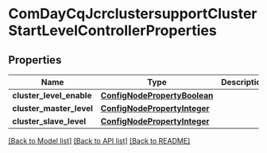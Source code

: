 # ComDayCqJcrclustersupportClusterStartLevelControllerProperties

## Properties
Name | Type | Description | Notes
------------ | ------------- | ------------- | -------------
**cluster_level_enable** | [**ConfigNodePropertyBoolean**](ConfigNodePropertyBoolean.md) |  | [optional] 
**cluster_master_level** | [**ConfigNodePropertyInteger**](ConfigNodePropertyInteger.md) |  | [optional] 
**cluster_slave_level** | [**ConfigNodePropertyInteger**](ConfigNodePropertyInteger.md) |  | [optional] 

[[Back to Model list]](../README.md#documentation-for-models) [[Back to API list]](../README.md#documentation-for-api-endpoints) [[Back to README]](../README.md)


